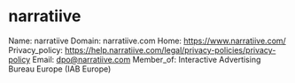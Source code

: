 
# narratiive

Name: narratiive
Domain: narratiive.com
Home: https://www.narratiive.com/
Privacy_policy: https://help.narratiive.com/legal/privacy-policies/privacy-policy
Email: dpo@narratiive.com
Member_of: Interactive Advertising Bureau Europe (IAB Europe)
